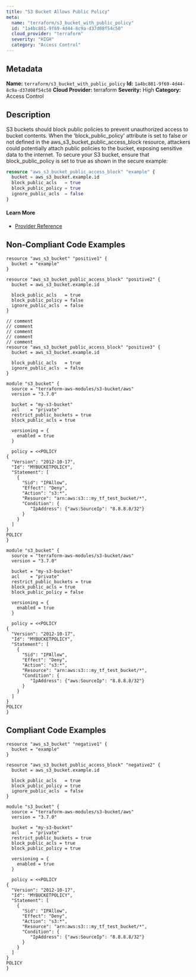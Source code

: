 ```yaml
---
title: "S3 Bucket Allows Public Policy"
meta:
  name: "terraform/s3_bucket_with_public_policy"
  id: "1a4bc881-9f69-4d44-8c9a-d37d08f54c50"
  cloud_provider: "terraform"
  severity: "HIGH"
  category: "Access Control"
---
```

## Metadata
**Name:** `terraform/s3_bucket_with_public_policy`
**Id:** `1a4bc881-9f69-4d44-8c9a-d37d08f54c50`
**Cloud Provider:** terraform
**Severity:** High
**Category:** Access Control
## Description
S3 buckets should block public policies to prevent unauthorized access to bucket contents. When the 'block_public_policy' attribute is set to false or not defined in the aws_s3_bucket_public_access_block resource, attackers could potentially attach public policies to the bucket, exposing sensitive data to the internet. To secure your S3 bucket, ensure that block_public_policy is set to true as shown in the secure example:

```terraform
resource "aws_s3_bucket_public_access_block" "example" {
  bucket = aws_s3_bucket.example.id
  block_public_acls   = true
  block_public_policy = true
  ignore_public_acls  = false
}
```

#### Learn More

 - [Provider Reference](https://registry.terraform.io/providers/hashicorp/aws/latest/docs/resources/s3_bucket_public_access_block)

## Non-Compliant Code Examples
```aws
resource "aws_s3_bucket" "positive1" {
  bucket = "example"
}

resource "aws_s3_bucket_public_access_block" "positive2" {
  bucket = aws_s3_bucket.example.id

  block_public_acls   = true
  block_public_policy = false
  ignore_public_acls  = false
}

// comment
// comment
// comment
// comment
// comment
resource "aws_s3_bucket_public_access_block" "positive3" {
  bucket = aws_s3_bucket.example.id

  block_public_acls   = true
  ignore_public_acls  = false
}
```

```aws
module "s3_bucket" {
  source = "terraform-aws-modules/s3-bucket/aws"
  version = "3.7.0"

  bucket = "my-s3-bucket"
  acl    = "private"
  restrict_public_buckets = true
  block_public_acls = true

  versioning = {
    enabled = true
  }

  policy = <<POLICY
{
  "Version": "2012-10-17",
  "Id": "MYBUCKETPOLICY",
  "Statement": [
    {
      "Sid": "IPAllow",
      "Effect": "Deny",
      "Action": "s3:*",
      "Resource": "arn:aws:s3:::my_tf_test_bucket/*",
      "Condition": {
         "IpAddress": {"aws:SourceIp": "8.8.8.8/32"}
      }
    }
  ]
}
POLICY
}

```

```aws
module "s3_bucket" {
  source = "terraform-aws-modules/s3-bucket/aws"
  version = "3.7.0"

  bucket = "my-s3-bucket"
  acl    = "private"
  restrict_public_buckets = true
  block_public_acls = true
  block_public_policy = false

  versioning = {
    enabled = true
  }

  policy = <<POLICY
{
  "Version": "2012-10-17",
  "Id": "MYBUCKETPOLICY",
  "Statement": [
    {
      "Sid": "IPAllow",
      "Effect": "Deny",
      "Action": "s3:*",
      "Resource": "arn:aws:s3:::my_tf_test_bucket/*",
      "Condition": {
         "IpAddress": {"aws:SourceIp": "8.8.8.8/32"}
      }
    }
  ]
}
POLICY
}

```

## Compliant Code Examples
```aws
resource "aws_s3_bucket" "negative1" {
  bucket = "example"
}

resource "aws_s3_bucket_public_access_block" "negative2" {
  bucket = aws_s3_bucket.example.id

  block_public_acls   = true
  block_public_policy = true
  ignore_public_acls  = false
}
```

```aws
module "s3_bucket" {
  source = "terraform-aws-modules/s3-bucket/aws"
  version = "3.7.0"

  bucket = "my-s3-bucket"
  acl    = "private"
  restrict_public_buckets = true
  block_public_acls = true
  block_public_policy = true

  versioning = {
    enabled = true
  }

  policy = <<POLICY
{
  "Version": "2012-10-17",
  "Id": "MYBUCKETPOLICY",
  "Statement": [
    {
      "Sid": "IPAllow",
      "Effect": "Deny",
      "Action": "s3:*",
      "Resource": "arn:aws:s3:::my_tf_test_bucket/*",
      "Condition": {
         "IpAddress": {"aws:SourceIp": "8.8.8.8/32"}
      }
    }
  ]
}
POLICY
}

```